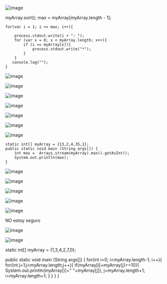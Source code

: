 
![image](https://user-images.githubusercontent.com/31891276/128776933-a345c22f-7753-4b4a-852b-e81f6d52e968.png)


myArray.sort();
    max = myArray[myArray.length - 1];

    for(var i = 1; i <= max; i++){

        process.stdout.write(i + ": ");
        for (var x = 0; x < myArray.length; x++){
            if (i == myArray[x]){
                process.stdout.write("*");
            }
        }
       console.log("");
    }



![image](https://user-images.githubusercontent.com/31891276/150453070-4fe0ba77-9d27-4d5a-95af-202e042b2ac0.png)



![image](https://user-images.githubusercontent.com/31891276/150453804-2b4447db-54c3-47d0-8d49-373a25259c08.png)

![image](https://user-images.githubusercontent.com/31891276/150453794-93393e71-1cca-42be-957a-691699b582eb.png)

![image](https://user-images.githubusercontent.com/31891276/150453878-c9c00bdf-972d-455e-9541-96b7f3814aa2.png)

![image](https://user-images.githubusercontent.com/31891276/150454137-652478f3-9631-4d9d-865b-b93799dd494d.png)

![image](https://user-images.githubusercontent.com/31891276/150454156-3656f70a-87ab-4bf2-8a89-b4022b8791dd.png)

![image](https://user-images.githubusercontent.com/31891276/150455561-258d38e9-caf3-4b5b-b1d4-b6592cac5523.png)

    static int[] myArray = {13,2,4,35,1};
    public static void main (String args[]) {
        int max =  Arrays.stream(myArray).max().getAsInt();
        System.out.println(max);
    }
    
![image](https://user-images.githubusercontent.com/31891276/150455936-d0507890-b985-4bf7-b7bf-c907039600f3.png)

![image](https://user-images.githubusercontent.com/31891276/150455970-fd4de402-7591-4210-a4f4-c46eaf3d23ab.png)

![image](https://user-images.githubusercontent.com/31891276/150456131-ec93e495-830c-4063-bb68-5b0591087b0a.png)

![image](https://user-images.githubusercontent.com/31891276/150456236-8a455f2a-f14d-4be8-8b2e-174e80bf07ba.png)

![image](https://user-images.githubusercontent.com/31891276/150456825-ab725ffc-34fe-4969-b4b8-309a455a0728.png)

NO estoy seguro

![image](https://user-images.githubusercontent.com/31891276/150456932-da386c46-139d-4745-ab95-e43d125a0ab0.png)

![image](https://user-images.githubusercontent.com/31891276/150457894-28407785-e41f-43df-9395-b676bb1bfc4f.png)

static int[] myArray = {1,3,4,2,7,0};

public static void main (String args[]) {
   for(int i=0; i<myArray.length-1; i++){
            for(int j=1;j<myArray.length;j++){
                if(myArray[i]+myArray[j]==10){
                    System.out.println(myArray[i]+" "+myArray[j]);
                    j=myArray.length+1;
                    i=myArray.length+1;
                }
            }
        }
}

